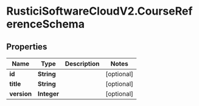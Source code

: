 # RusticiSoftwareCloudV2.CourseReferenceSchema

## Properties
Name | Type | Description | Notes
------------ | ------------- | ------------- | -------------
**id** | **String** |  | [optional] 
**title** | **String** |  | [optional] 
**version** | **Integer** |  | [optional] 


